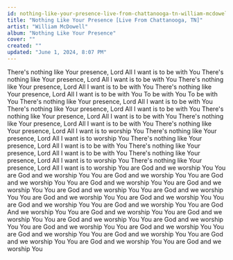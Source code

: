 ```yaml
---
id: nothing-like-your-presence-live-from-chattanooga-tn-william-mcdowell
title: "Nothing Like Your Presence [Live From Chattanooga, TN]"
artist: "William McDowell"
album: "Nothing Like Your Presence"
cover: ""
created: ""
updated: "June 1, 2024, 8:07 PM"
---
```


There's nothing like Your presence, Lord
All I want is to be with You
There's nothing like Your presence, Lord
All I want is to be with You
There's nothing like Your presence, Lord
All I want is to be with You
There's nothing like Your presence, Lord
All I want is to be with You
To be with You
To be with You
There's nothing like Your presence, Lord
All I want is to be with You
There's nothing like Your presence, Lord
All I want is to be with You
There's nothing like Your presence, Lord
All I want is to be with You
There's nothing like Your presence, Lord
All I want is to be with You
There's nothing like Your presence, Lord
All I want is to worship You
There's nothing like Your presence, Lord
All I want is to worship You
There's nothing like Your presence, Lord
All I want is to be with You
There's nothing like Your presence, Lord
All I want is to be with You
There's nothing like Your presence, Lord
All I want is to worship You
There's nothing like Your presence, Lord
All I want is to worship
You are God and we worship You
You are God and we worship You
You are God and we worship You
You are God and we worship You
You are God and we worship You
You are God and we worship You
You are God and we worship You
You are God and we worship You
You are God and we worship You
You are God and we worship You
You are God and we worship You
You are God and we worship You
You are God
And we worship You
You are God and we worship You
You are God and we worship You
You are God and we worship You
You are God and we worship You
You are God and we worship You
You are God and we worship You
You are God and we worship You
You are God and we worship You
You are God and we worship You
You are God and we worship You
You are God and we worship You